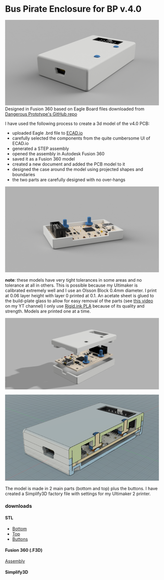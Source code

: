 # Bus Pirate Enclosure for BP v.4.0
![Case v2.png](resources/27E8554C5F3B513E9D2A13C29EED7F7F.png)
Designed in Fusion 360 based on Eagle Board files downloaded from [Dangerous Prototype's GitHub repo](https://github.com/DangerousPrototypes/Bus_Pirate)

I have used the following process to create a 3d model of the v4.0 PCB:

* uploaded Eagle .brd file to [ECAD.io](http://ecad.io)
* carefully selected the components from the quite cumbersome UI of ECAD.io
* generated a STEP assembly
* opened the assembly in Autodesk Fusion 360
* saved it as a Fusion 360 model
* created a new document and added the PCB model to it
* designed the case around the model using projected shapes and boundaries
* the two parts are carefully designed with no over-hangs

![Case - top off](resources/4DF2A6C2F437542159F3E566436D1657.png)

__note__: these models have very tight tolerances in some areas and no tolerance at all in others.
This is possible because my Ultimaker is calibrated extremely well and I use an Olsson Block 0.4mm diameter.
I print at 0.06 layer height with layer 0 printed at 0.1.
An acetate sheet is glued to the build-plate glass to allow for easy removal of the parts (see [this video](https://www.youtube.com/watch?v=MMxrqxx-Fjg) on my YT channel)
I only use [Rigid.ink PLA](http://rigid.ink) because of its quality and strength.
Models are printed one at a time.

![Assembly Fusion 360](resources/Case_exploded.png)

![Section](resources/B5ECDA007207B4DDCEC799737B442869.png)

The model is made in 2 main parts (bottom and top) plus the buttons.
I have created a Simplify3D factory file with settings for my Ultimaker 2 printer.

### downloads
#### STL
* [Bottom](models-STL/Bottom.STL)
* [Top](models-STL/Top.STL)
* [Buttons](models-STL/Buttons.STL)

#### Fusion 360 (.F3D)
[Assembly](models-Fusion360/BusPirate_v4.0_Case.f3d)

#### Simplify3D
